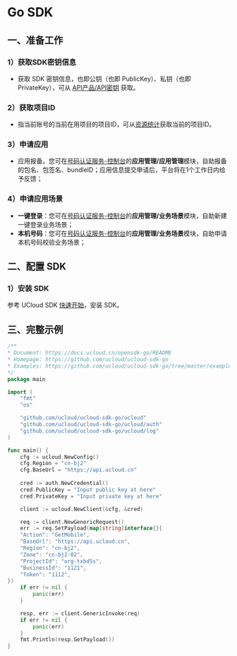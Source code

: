 # Go SDK

## 一、准备工作

### 1）获取SDK密钥信息

  - 获取 SDK 密钥信息，也即公钥（也即 PublicKey）、私钥（也即
    PrivateKey），可从 [API产品/API密钥](https://console.ucloud.cn/uapi/apikey) 获取。

### 2）获取项目ID

  - 指当前账号的当前在用项目的项目ID，可从[资源统计](https://console.ucloud.cn/dashboard)获取当前的项目ID。

### 3）申请应用

  - 应用报备。您可在[号码认证服务-控制台](https://console.ucloud.cn/unvs)的**应用管理/应用管理**模块，自助报备的包名、包签名、bundleID；应用信息提交申请后，平台将在1个工作日内给予反馈；
 

### 4）申请应用场景

  - **一键登录**：您可在[号码认证服务-控制台](https://console.ucloud.cn/unvs)的**应用管理/业务场景**模块，自助新建一键登录业务场景；
  - **本机号码**：您可在[号码认证服务-控制台](https://console.ucloud.cn/unvs)的**应用管理/业务场景**模块，自助申请本机号码校验业务场景；


## 二、配置 SDK

### 1）安装 SDK

参考 UCloud SDK [快速开始](https://docs.ucloud.cn/opensdk-go/quickstart)，安装 SDK。


## 三、完整示例

```go
/**
* Document: https://docs.ucloud.cn/opensdk-go/README
* Homepage: https://github.com/ucloud/ucloud-sdk-go
* Examples: https://github.com/ucloud/ucloud-sdk-go/tree/master/examples
*/
package main

import (
	"fmt"
	"os"

	"github.com/ucloud/ucloud-sdk-go/ucloud"
	"github.com/ucloud/ucloud-sdk-go/ucloud/auth"
	"github.com/ucloud/ucloud-sdk-go/ucloud/log"
)

func main() {
    cfg := ucloud.NewConfig()
    cfg.Region = "cn-bj2"
    cfg.BaseUrl = "https://api.ucloud.cn"
    
    cred := auth.NewCredential()
    cred.PublicKey = "Input public key at here"
    cred.PrivateKey = "Input private key at here"

    client := ucloud.NewClient(&cfg, &cred)

    req := client.NewGenericRequest()
    err := req.SetPayload(map[string]interface{}{
	"Action": "GetMobile",
	"BaseUrl": "https://api.ucloud.cn",
	"Region": "cn-bj2",
	"Zone": "cn-bj2-02",
	"ProjectId": "org-txbd5s",
	"BusinessId": "1121",
	"Token": "1112",
})
    if err != nil {
        panic(err)
    }

    resp, err := client.GenericInvoke(req)
    if err != nil {
        panic(err)
    }
    fmt.Println(resp.GetPayload())
}


```
